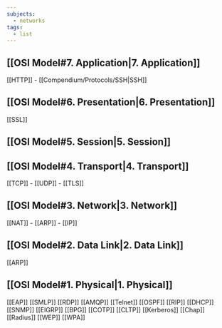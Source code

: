 ```yaml
---
subjects:
  - networks
tags:
  - list
---
```


## [[OSI Model#7. Application|7. Application]]
[[HTTP]] - [[Compendium/Protocols/SSH|SSH]]

## [[OSI Model#6. Presentation|6. Presentation]]
[[SSL]]

## [[OSI Model#5. Session|5. Session]]


## [[OSI Model#4. Transport|4. Transport]]
[[TCP]] - [[UDP]] - [[TLS]]

## [[OSI Model#3. Network|3. Network]]
[[NAT]] - [[ARP]] - [[IP]]

## [[OSI Model#2. Data Link|2. Data Link]]
[[ARP]]

## [[OSI Model#1. Physical|1. Physical]]


[[EAP]]
[[SMLP]]
[[RDP]]
[[AMQP]]
[[Telnet]]
[[OSPF]]
[[RIP]]
[[DHCP]]
[[SNMP]]
[[EIGRP]]
[[BPG]]
[[COTP]]
[[CLTP]]
[[Kerberos]]
[[Chap]]
[[Radius]]
[[WEP]]
[[WPA]]

